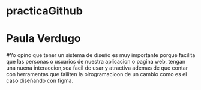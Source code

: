 # practicaGithub
# Paula Verdugo
#Yo opino que tener un sistema de diseño es muy importante porque facilita que las personas o usuarios de nuestra aplicacion o pagina web, tengan una nuena interaccion,sea facil de usar y atractiva ademas de que contar con herramentas que failiten la olrogramacioon de un cambio como es el caso diseñando con figma.

